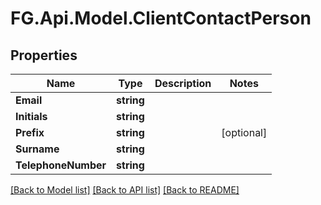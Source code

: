 # FG.Api.Model.ClientContactPerson
## Properties

Name | Type | Description | Notes
------------ | ------------- | ------------- | -------------
**Email** | **string** |  | 
**Initials** | **string** |  | 
**Prefix** | **string** |  | [optional] 
**Surname** | **string** |  | 
**TelephoneNumber** | **string** |  | 

[[Back to Model list]](../README.md#documentation-for-models) [[Back to API list]](../README.md#documentation-for-api-endpoints) [[Back to README]](../README.md)

